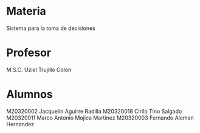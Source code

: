 # Materia
Sistema para la toma de decisiones

# Profesor
M.S.C. Uziel Trujillo Colon

# Alumnos
M20320002 Jacquelin Aguirre Radilla
M20320018 Cirilo Tino Salgado
M20320011 Marco Antonio Mojica Martinez 
M20320003 Fernando Aleman Hernandez

